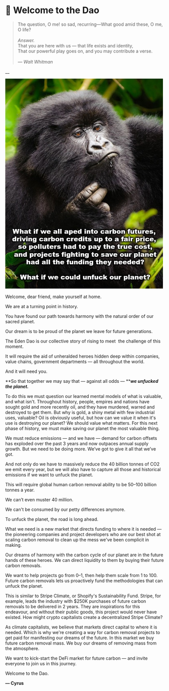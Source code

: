# 🌱 Welcome to the Dao

> The question, O me! so sad, recurring—What good amid these, O me, O life?\
> \
> _Answer._\
> That you are here with us — that life exists and identity,\
> That our powerful play goes on, and you may contribute a verse.\
> \
> _— Walt Whitman_

__

![](<.gitbook/assets/image (14).png>)

Welcome, dear friend, make yourself at home.

We are at a turning point in history.

You have found our path towards harmony with the natural order of our sacred planet.

Our dream is to be proud of the planet we leave for future generations.

The Eden Dao is our collective story of rising to meet  the challenge of this moment.

It will require the aid of unheralded heroes hidden deep within companies, value chains, government departments — all throughout the world.

And it will need you.

**So that together we may say that — against all odds — **_**we unfucked the planet.**_

To do this we must question our learned mental models of what is valuable, and what isn't. Throughout history, people, empires and nations have sought gold and more recently oil, and they have murdered, warred and destroyed to get them. But why is gold, a shiny metal with few industrial uses, valuable? Oil is obviously useful, but how can we value it when it's use is destroying our planet? We should value what matters. For this next phase of history, we must make saving our planet the most valuable thing.

We must reduce emissions — and we have — demand for carbon offsets has exploded over the past 3 years and now outpaces annual supply growth. But we need to be doing more. We’ve got to give it all that we’ve got.

And not only do we have to massively reduce the 40 billion tonnes of CO2 we emit every year, but we will also have to capture all those and historical emissions if we want to unfuck the planet.

This will require global human carbon removal ability to be 50–100 billion tonnes a year.

We can’t even muster 40 million.

We can't be consumed by our petty differences anymore.

To unfuck the planet, the road is long ahead.

What we need is a new market that directs funding to where it is needed — the pioneering companies and project developers who are our best shot at scaling carbon removal to clean up the mess we've been complicit in making.

Our dreams of harmony with the carbon cycle of our planet are in the future hands of these heroes. We can direct liquidity to them by buying their future carbon removals.

We want to help projects go from 0–1, then help them scale from 1 to 100. Future carbon removals lets us proactively fund the methodologies that can unfuck the planet.

This is similar to Stripe Climate, or Shopify's Sustainability Fund. Stripe, for example, leads the industry with $250K purchases of future carbon removals to be delivered in 2 years. They are inspirations for this endeavour, and without their public goods, this project would never have existed. How might crypto capitalists create a decentralized Stripe Climate?

As climate capitalists, we believe that markets direct capital to where it is needed. Which is why we're creating a way for carbon removal projects to get paid for manifesting our dreams of the future. In this market we buy future carbon removal mass. We buy our dreams of removing mass from the atmosphere.

We want to kick-start the DeFi market for future carbon — and invite everyone to join us in this journey.

Welcome to the Dao.

**— Cyrus**
